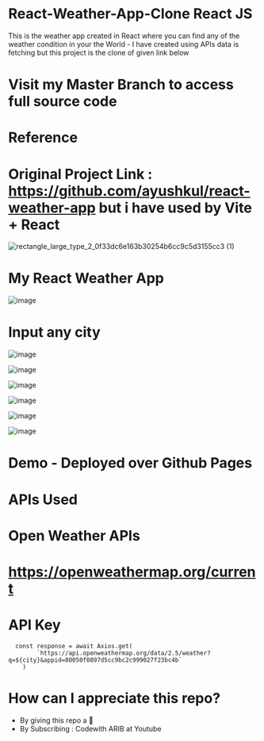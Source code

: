 # React-Weather-App-Clone React JS
This is the weather app created in React where you can find any of the weather condition in your the World - I have created using APIs data is fetching but this project is the clone of given link below
# Visit my Master Branch to access full source code

# Reference
# Original Project Link : https://github.com/ayushkul/react-weather-app but i have used by Vite + React

![rectangle_large_type_2_0f33dc6e163b30254b6cc9c5d3155cc3 (1)](https://github.com/user-attachments/assets/592e2b76-539c-47eb-a964-3a623bda0718)

# My React Weather App
![image](https://github.com/user-attachments/assets/61576920-54c8-4f72-a4cd-59b5f2ada336)

# Input any city
![image](https://github.com/user-attachments/assets/046a3916-f4d2-4549-9b54-63d9eaa866a8)

![image](https://github.com/user-attachments/assets/6926014c-cfb2-43e4-99cd-107602208846)

![image](https://github.com/user-attachments/assets/ed72f33e-005a-4361-a744-04413d968e92)

![image](https://github.com/user-attachments/assets/622fbc87-5cc7-4935-a2cd-164c40515416)

![image](https://github.com/user-attachments/assets/f73b2242-2f37-44a6-819f-c2598d2c0477)

![image](https://github.com/user-attachments/assets/f32d42e3-4bd7-4992-9474-4058be8f0c31)

# Demo - Deployed over Github Pages

# APIs Used
# Open Weather APIs

# https://openweathermap.org/current

# API Key
```
  const response = await Axios.get(
        `https://api.openweathermap.org/data/2.5/weather?q=${city}&appid=80050f0897d5cc9bc2c999027f23bc4b`
    )
```

# How can I appreciate this repo?
- By giving this repo a 🌟
- By Subscribing : Codewith ARIB at Youtube

